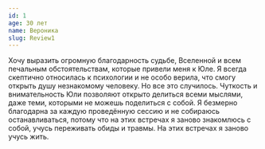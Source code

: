 ```yaml
---
id: 1
age: 30 лет
name: Вероника
slug: Review1
---
```


Хочу выразить огромную благодарность судьбе, Вселенной и всем печальным обстоятельствам, которые привели меня к Юле. Я всегда скептично относилась к психологии и не особо верила, что смогу открыть душу незнакомому человеку. Но все это случилось. Чуткость и внимательность Юли позволяют открыто делиться всеми мыслями, даже теми, которыми не можешь поделиться с собой. Я безмерно благодарна за каждую проведённую сессию и не собираюсь останавливаться, потому что на этих встречах я заново знакомлюсь с собой, учусь переживать обиды и травмы. На этих встречах я заново учусь жить.
